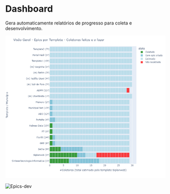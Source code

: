 # Dashboard

Gera automaticamente relatórios de progresso para coleta e desenvolvimento.

![Epics](assets/epics.png)

![Epics-dev](assets/epics-dev.png)